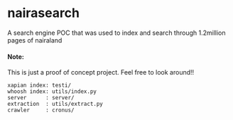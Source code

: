 # nairasearch
A search engine POC that was used to index and search through 1.2million pages of nairaland

#### Note: 
This is just a proof of concept project. Feel free to look around!!

```
xapian index: testi/
whoosh index: utils/index.py
server      : server/
extraction  : utils/extract.py
crawler     : cronus/
```
